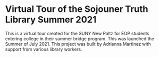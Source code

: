 # Virtual Tour of the Sojouner Truth Library Summer 2021


This is a virtual tour created for the SUNY New Paltz for EOP students entering college in their summer bridge program. This was launched the Summer of July 2021. This project was built by Adrianna Martinez with support from various library workers.
